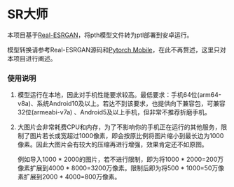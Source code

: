 # SR大师

本项目基于[Real-ESRGAN](https://github.com/xinntao/Real-ESRGAN)，将pth模型文件转为ptl部署到安卓运行。

模型转换请参考Real-ESRGAN源码和[Pytorch Mobile](https://pytorch.org/mobile/home/)，在此不再赘述，这里只对本项目进行阐述。

### 使用说明

1. 模型运行在本地，因此对手机性能要求较高。最低要求：手机64位(arm64-v8a)、系统Android10及以上。若达不到该要求，也提供向下兼容包，可兼容32位(armeabi-v7a)
   、Android5及以上手机，但非常不推荐折磨手机。

2. 大图片会非常耗费CPU和内存，为了不影响你的手机正在运行的其他服务，限制了图片若长或宽超过1000像素，即会按原比例将图片缩小到最长边为1000像素。因此大图片会有较大的压缩再进行增强，效果肯定还不如原图。

   例如导入1000 * 2000的图片，若不进行限制，即为将1000 * 2000=200万像素扩展到4000 * 8000=3200万像素。限制后即为将500 * 1000=50万像素扩展到2000 * 4000=800万像素。
